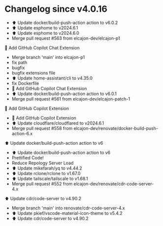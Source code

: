 # Changelog since v4.0.16
- ⬆️ Update docker/build-push-action action to v6.0.2 
- ⬆️ Update esphome to v2024.6.1 
- ⬆️ Update esphome to v2024.6.0 
- Merge pull request #563 from elcajon-dev/elcajon-p1

🤖 Add GitHub Copilot Chat Extension 
- Merge branch 'main' into elcajon-p1 
- fix path 
- bugfix 
- bugfix extensions file 
- ⬆️ Update home-assistant/cli to v4.35.0 
- fix Dockerfile 
- 🤖 Add GitHub Copilot Chat Extension 
- ⬆️ Update docker/build-push-action action to v6.0.1 
- Merge pull request #561 from elcajon-dev/elcajon-patch-1

🤖 Add GitHub Copilot Extension 
- 🤖 Add GitHub Copilot Extension 
- ⬆️ Update cloudflare/cloudflared to v2024.6.1 
- Merge pull request #558 from elcajon-dev/renovate/docker-build-push-action-6.x

⬆️ Update docker/build-push-action action to v6 
- ⬆️ Update docker/build-push-action action to v6 
- Prettified Code! 
- Reduce Repology Server Load 
- ⬆️ Update mikefarah/yq to v4.44.2 
- ⬆️ Update rclone/rclone to v1.67.0 
- ⬆️ Update tailscale/tailscale to v1.68.1 
- Merge pull request #552 from elcajon-dev/renovate/cdr-code-server-4.x

⬆️ Update cdr/code-server to v4.90.2 
- Merge branch 'main' into renovate/cdr-code-server-4.x 
- ⬆️ Update pkief/vscode-material-icon-theme to v5.4.2 
- ⬆️ Update cdr/code-server to v4.90.2 
